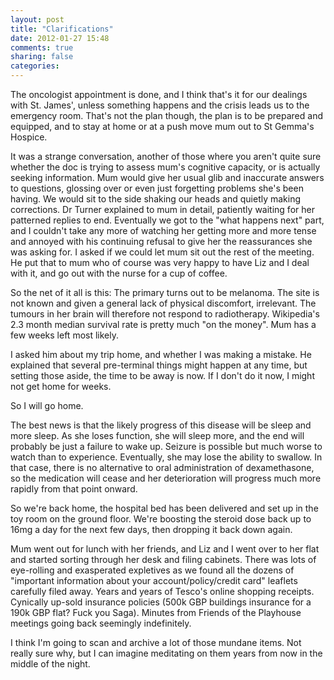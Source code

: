 ```yaml
---
layout: post
title: "Clarifications"
date: 2012-01-27 15:48
comments: true
sharing: false
categories: 
---
```


The oncologist appointment is done, and I think that's it for our dealings with St. James', unless something happens and the crisis leads us to the emergency room. That's not the plan though, the plan is to be prepared and equipped, and to stay at home or at a push move mum out to St Gemma's Hospice.

It was a strange conversation, another of those where you aren't quite sure whether the doc is trying to assess mum's cognitive capacity, or is actually seeking information. Mum would give her usual glib and inaccurate answers to questions, glossing over or even just forgetting problems she's been having. We would sit to the side shaking our heads and quietly making corrections. Dr Turner explained to mum in detail, patiently waiting for her patterned replies to end. Eventually we got to the "what happens next" part, and I couldn't take any more of watching her getting more and more tense and annoyed with his continuing refusal to give her the reassurances she was asking for. I asked if we could let mum sit out the rest of the meeting. He put that to mum who of course was very happy to have Liz and I deal with it, and go out with the nurse for a cup of coffee.

So the net of it all is this: The primary turns out to be melanoma. The site is not known and given a general lack of physical discomfort, irrelevant. The tumours in her brain will therefore not respond to radiotherapy. Wikipedia's 2.3 month median survival rate is pretty much "on the money". Mum has a few weeks left most likely.

I asked him about my trip home, and whether I was making a mistake. He explained that several pre-terminal things might happen at any time, but setting those aside, the time to be away is now. If I don't do it now, I might not get home for weeks.

So I will go home.

The best news is that the likely progress of this disease will be sleep and more sleep. As she loses function, she will sleep more, and the end will probably be just a failure to wake up. Seizure is possible but much worse to watch than to experience. Eventually, she may lose the ability to swallow. In that case, there is no alternative to oral administration of dexamethasone, so the medication will cease and her deterioration will progress much more rapidly from that point onward.

So we're back home, the hospital bed has been delivered and set up in the toy room on the ground floor. We're boosting the steroid dose back up to 16mg a day for the next few days, then dropping it back down again.

Mum went out for lunch with her friends, and Liz and I went over to her flat and started sorting through her desk and filing cabinets. There was lots of eye-rolling and exasperated expletives as we found all the dozens of "important information about your account/policy/credit card" leaflets carefully filed away. Years and years of Tesco's online shopping receipts. Cynically up-sold insurance policies (500k GBP buildings insurance for a 190k GBP flat? Fuck you Saga). Minutes from Friends of the Playhouse meetings going back seemingly indefinitely.

I think I'm going to scan and archive a lot of those mundane items. Not really sure why, but I can imagine meditating on them years from now in the middle of the night.
